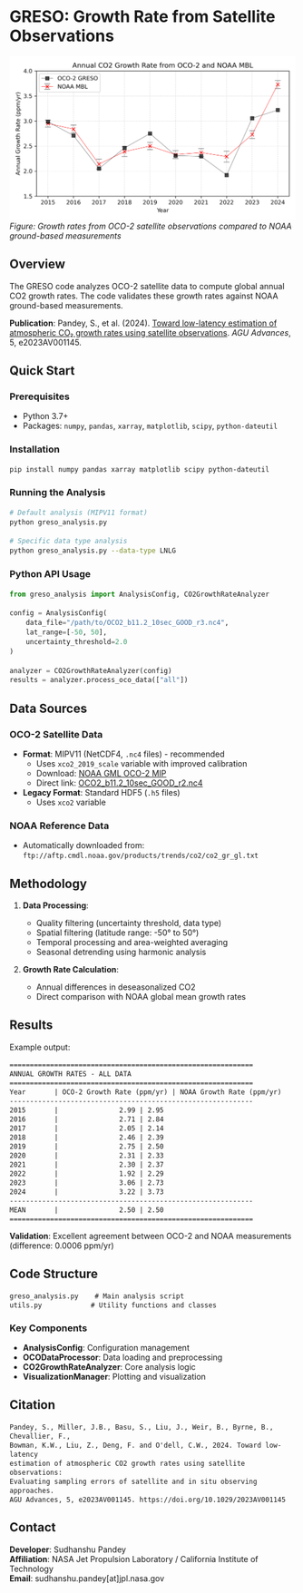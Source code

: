 # GRESO: Growth Rate from Satellite Observations

![Annual CO2 Growth Rates](annual_growth_rate.png)
*Figure: Growth rates from OCO-2 satellite observations compared to NOAA ground-based measurements*

## Overview

The GRESO code analyzes OCO-2 satellite data to compute global annual CO2 growth rates. The code validates these growth rates against NOAA ground-based measurements. 

**Publication**: Pandey, S., et al. (2024). [Toward low-latency estimation of atmospheric CO₂ growth rates using satellite observations](https://agupubs.onlinelibrary.wiley.com/doi/full/10.1029/2023AV001145). *AGU Advances*, 5, e2023AV001145.

## Quick Start

### Prerequisites
- Python 3.7+
- Packages: `numpy`, `pandas`, `xarray`, `matplotlib`, `scipy`, `python-dateutil`

### Installation
```bash
pip install numpy pandas xarray matplotlib scipy python-dateutil
```

### Running the Analysis
```bash
# Default analysis (MIPV11 format)
python greso_analysis.py

# Specific data type analysis
python greso_analysis.py --data-type LNLG
```

### Python API Usage
```python
from greso_analysis import AnalysisConfig, CO2GrowthRateAnalyzer

config = AnalysisConfig(
    data_file="/path/to/OCO2_b11.2_10sec_GOOD_r3.nc4",
    lat_range=[-50, 50],
    uncertainty_threshold=2.0
)

analyzer = CO2GrowthRateAnalyzer(config)
results = analyzer.process_oco_data(["all"])
```

## Data Sources

### OCO-2 Satellite Data
- **Format**: MIPV11 (NetCDF4, `.nc4` files) - recommended
  - Uses `xco2_2019_scale` variable with improved calibration
  - Download: [NOAA GML OCO-2 MIP](https://gml.noaa.gov/ccgg/OCO2_v11mip/download.php)
  - Direct link: [OCO2_b11.2_10sec_GOOD_r2.nc4](https://gml.noaa.gov/aftp/user/andy/OCO-2/OCO2_b11.2_10sec_GOOD_r2.nc4)
- **Legacy Format**: Standard HDF5 (`.h5` files)
  - Uses `xco2` variable

### NOAA Reference Data
- Automatically downloaded from: `ftp://aftp.cmdl.noaa.gov/products/trends/co2/co2_gr_gl.txt`

## Methodology

1. **Data Processing**:
   - Quality filtering (uncertainty threshold, data type)
   - Spatial filtering (latitude range: -50° to 50°)
   - Temporal processing and area-weighted averaging
   - Seasonal detrending using harmonic analysis

2. **Growth Rate Calculation**:
   - Annual differences in deseasonalized CO2
   - Direct comparison with NOAA global mean growth rates

## Results

Example output:
```
============================================================
ANNUAL GROWTH RATES - ALL DATA
============================================================
Year       | OCO-2 Growth Rate (ppm/yr) | NOAA Growth Rate (ppm/yr)
------------------------------------------------------------
2015       |               2.99 | 2.95
2016       |               2.71 | 2.84
2017       |               2.05 | 2.14
2018       |               2.46 | 2.39
2019       |               2.75 | 2.50
2020       |               2.31 | 2.33
2021       |               2.30 | 2.37
2022       |               1.92 | 2.29
2023       |               3.06 | 2.73
2024       |               3.22 | 3.73
------------------------------------------------------------
MEAN       |               2.50 | 2.50
============================================================
```

**Validation**: Excellent agreement between OCO-2 and NOAA measurements (difference: 0.0006 ppm/yr)

## Code Structure

```
greso_analysis.py    # Main analysis script
utils.py            # Utility functions and classes
```

### Key Components
- **AnalysisConfig**: Configuration management
- **OCODataProcessor**: Data loading and preprocessing
- **CO2GrowthRateAnalyzer**: Core analysis logic
- **VisualizationManager**: Plotting and visualization

## Citation

```
Pandey, S., Miller, J.B., Basu, S., Liu, J., Weir, B., Byrne, B., Chevallier, F., 
Bowman, K.W., Liu, Z., Deng, F. and O'dell, C.W., 2024. Toward low‐latency 
estimation of atmospheric CO2 growth rates using satellite observations: 
Evaluating sampling errors of satellite and in situ observing approaches. 
AGU Advances, 5, e2023AV001145. https://doi.org/10.1029/2023AV001145
```

## Contact

**Developer**: Sudhanshu Pandey  
**Affiliation**: NASA Jet Propulsion Laboratory / California Institute of Technology  
**Email**: sudhanshu.pandey[at]jpl.nasa.gov
